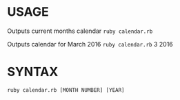 # USAGE

Outputs current months calendar
`ruby calendar.rb`

Outputs calendar for March 2016
`ruby calendar.rb` 3 2016

# SYNTAX
`ruby calendar.rb [MONTH NUMBER] [YEAR]`
